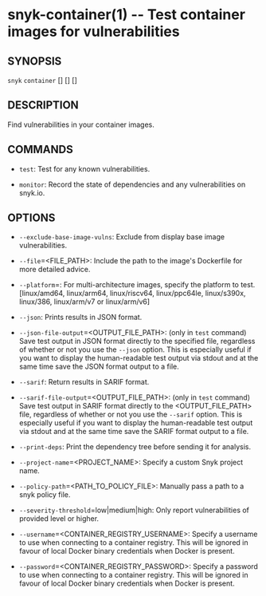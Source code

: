 # snyk-container(1) -- Test container images for vulnerabilities

## SYNOPSIS

`snyk` `container` \[<COMMAND>\] \[<OPTIONS>\] \[<IMAGE>\]

## DESCRIPTION

Find vulnerabilities in your container images.

## COMMANDS

- `test`:
  Test for any known vulnerabilities.

- `monitor`:
  Record the state of dependencies and any vulnerabilities on snyk.io.

## OPTIONS

- `--exclude-base-image-vulns`:
  Exclude from display base image vulnerabilities.

- `--file`=<FILE_PATH>:
  Include the path to the image's Dockerfile for more detailed advice.

- `--platform`=<PLATFORM>:
  For multi-architecture images, specify the platform to test.
  [linux/amd64, linux/arm64, linux/riscv64, linux/ppc64le, linux/s390x, linux/386, linux/arm/v7 or linux/arm/v6]

- `--json`:
  Prints results in JSON format.

- `--json-file-output`=<OUTPUT_FILE_PATH>:
  (only in `test` command)
  Save test output in JSON format directly to the specified file, regardless of whether or not you use the `--json` option.
  This is especially useful if you want to display the human-readable test output via stdout and at the same time save the JSON format output to a file.

- `--sarif`:
  Return results in SARIF format.

- `--sarif-file-output`=<OUTPUT_FILE_PATH>:
  (only in `test` command)
  Save test output in SARIF format directly to the <OUTPUT_FILE_PATH> file, regardless of whether or not you use the `--sarif` option.
  This is especially useful if you want to display the human-readable test output via stdout and at the same time save the SARIF format output to a file.

- `--print-deps`:
  Print the dependency tree before sending it for analysis.

- `--project-name`=<PROJECT_NAME>:
  Specify a custom Snyk project name.

- `--policy-path`=<PATH_TO_POLICY_FILE>:
  Manually pass a path to a snyk policy file.

- `--severity-threshold`=low|medium|high:
  Only report vulnerabilities of provided level or higher.
  
- `--username`=<CONTAINER_REGISTRY_USERNAME>:
  Specify a username to use when connecting to a container registry. This will be ignored in favour of local Docker binary credentials when Docker is present.
  
- `--password`=<CONTAINER_REGISTRY_PASSWORD>:
  Specify a password to use when connecting to a container registry. This will be ignored in favour of local Docker binary credentials when Docker is present.
